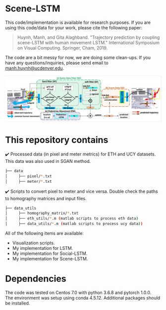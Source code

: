 # Scene-LSTM

This code/implementation is available for research purposes. If you are using this code/data for your work, please cite the following paper:

> Huynh, Manh, and Gita Alaghband. "Trajectory prediction by coupling scene-LSTM with human movement LSTM." International Symposium on Visual Computing. Springer, Cham, 2019.

The code are a bit messy for now, we are doing some clean-ups. If you have any questions/inquiries, please send email to manh.huynh@ucdenver.edu. 


![alt text](figures/system_overview.JPG)


# This repository contains
 :heavy_check_mark: Processed data (in pixel and meter metrics) for ETH and UCY datasets. This data was also used in SGAN method.
 ```bash
 ├── data 
 │     ├── pixel/*.txt
 │     ├── meter/*.txt
  ```
 :heavy_check_mark: Scripts to convert pixel to meter and vice versa. Double check the paths to 
 homography matrices and input files.

 ```bash
 ├── data_utils
 │     ├── homography_matrix/*.txt
 │     ├── eth_utils/*.m (matlab scripts to process eth data)
 │     ├── data_utils/*.m (matlab scripts to process ucy data))
 ```
 All of the following items are available: 
- Visualization scripts. 
- My implementation for LSTM. 
- My implementation for Social-LSTM. 
- My implementation for Scene-LSTM. 

# Dependencies
The code was tested on Centos 7.0 with python 3.6.8 and pytorch 1.0.0.\
The environment was setup using conda 4.5.12. Additional packages should be installed.



